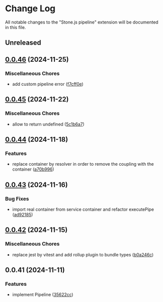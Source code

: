 # Change Log

All notable changes to the "Stone.js pipeline" extension will be documented in this file.

## Unreleased

## [0.0.46](https://github.com/stonemjs/pipeline/compare/v0.0.45...v0.0.46) (2024-11-25)


### Miscellaneous Chores

* add custom pipeline error ([f7cff0e](https://github.com/stonemjs/pipeline/commit/f7cff0ea73c3c5bcb048516c676c2bed51eb4e9d))

## [0.0.45](https://github.com/stonemjs/pipeline/compare/v0.0.44...v0.0.45) (2024-11-22)


### Miscellaneous Chores

* allow  to return undefined ([5c1b6a7](https://github.com/stonemjs/pipeline/commit/5c1b6a7daaef488c81e5614b0853b63dc2e8a711))

## [0.0.44](https://github.com/stonemjs/pipeline/compare/v0.0.43...v0.0.44) (2024-11-18)


### Features

* replace container by resolver in order to remove the coupling with the container ([a70b996](https://github.com/stonemjs/pipeline/commit/a70b9963317d0ff6de7a5a4f494d580fbcb4138f))

## [0.0.43](https://github.com/stonemjs/pipeline/compare/v0.0.42...v0.0.43) (2024-11-16)


### Bug Fixes

* import real container from service container and refactor executePipe ([ad92185](https://github.com/stonemjs/pipeline/commit/ad92185fdaad6aa31050eec920120bbf8fd1ebfa))

## [0.0.42](https://github.com/stonemjs/pipeline/compare/v0.0.41...v0.0.42) (2024-11-15)


### Miscellaneous Chores

* replace jest by vitest and add rollup plugin to bundle types ([b0a246c](https://github.com/stonemjs/pipeline/commit/b0a246c11bdc5a5381bf0262978ad8f82d19d2b9))

## 0.0.41 (2024-11-11)


### Features

* implement Pipeline ([35622cc](https://github.com/stonemjs/pipeline/commit/35622cc67786f7e55da6b1f6694dfa52441eba4f))
